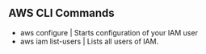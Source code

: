 ## AWS CLI Commands

* aws configure | Starts configuration of your IAM user
* aws iam list-users | Lists all users of IAM.